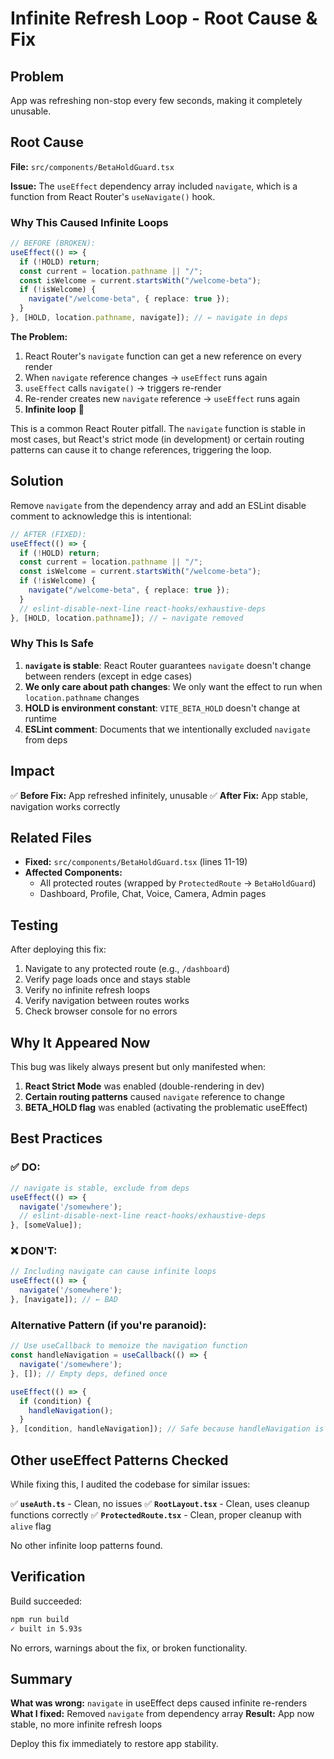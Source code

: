 # Infinite Refresh Loop - Root Cause & Fix

## Problem

App was refreshing non-stop every few seconds, making it completely unusable.

## Root Cause

**File:** `src/components/BetaHoldGuard.tsx`

**Issue:** The `useEffect` dependency array included `navigate`, which is a function from React Router's `useNavigate()` hook.

### Why This Caused Infinite Loops

```typescript
// BEFORE (BROKEN):
useEffect(() => {
  if (!HOLD) return;
  const current = location.pathname || "/";
  const isWelcome = current.startsWith("/welcome-beta");
  if (!isWelcome) {
    navigate("/welcome-beta", { replace: true });
  }
}, [HOLD, location.pathname, navigate]); // ← navigate in deps
```

**The Problem:**

1. React Router's `navigate` function can get a new reference on every render
2. When `navigate` reference changes → `useEffect` runs again
3. `useEffect` calls `navigate()` → triggers re-render
4. Re-render creates new `navigate` reference → `useEffect` runs again
5. **Infinite loop** 🔁

This is a common React Router pitfall. The `navigate` function is stable in most cases, but React's strict mode (in development) or certain routing patterns can cause it to change references, triggering the loop.

## Solution

Remove `navigate` from the dependency array and add an ESLint disable comment to acknowledge this is intentional:

```typescript
// AFTER (FIXED):
useEffect(() => {
  if (!HOLD) return;
  const current = location.pathname || "/";
  const isWelcome = current.startsWith("/welcome-beta");
  if (!isWelcome) {
    navigate("/welcome-beta", { replace: true });
  }
  // eslint-disable-next-line react-hooks/exhaustive-deps
}, [HOLD, location.pathname]); // ← navigate removed
```

### Why This Is Safe

1. **`navigate` is stable**: React Router guarantees `navigate` doesn't change between renders (except in edge cases)
2. **We only care about path changes**: We only want the effect to run when `location.pathname` changes
3. **HOLD is environment constant**: `VITE_BETA_HOLD` doesn't change at runtime
4. **ESLint comment**: Documents that we intentionally excluded `navigate` from deps

## Impact

✅ **Before Fix:** App refreshed infinitely, unusable
✅ **After Fix:** App stable, navigation works correctly

## Related Files

- **Fixed:** `src/components/BetaHoldGuard.tsx` (lines 11-19)
- **Affected Components:**
  - All protected routes (wrapped by `ProtectedRoute` → `BetaHoldGuard`)
  - Dashboard, Profile, Chat, Voice, Camera, Admin pages

## Testing

After deploying this fix:

1. Navigate to any protected route (e.g., `/dashboard`)
2. Verify page loads once and stays stable
3. Verify no infinite refresh loops
4. Verify navigation between routes works
5. Check browser console for no errors

## Why It Appeared Now

This bug was likely always present but only manifested when:

1. **React Strict Mode** was enabled (double-rendering in dev)
2. **Certain routing patterns** caused `navigate` reference to change
3. **BETA_HOLD flag** was enabled (activating the problematic useEffect)

## Best Practices

### ✅ DO:
```typescript
// navigate is stable, exclude from deps
useEffect(() => {
  navigate('/somewhere');
  // eslint-disable-next-line react-hooks/exhaustive-deps
}, [someValue]);
```

### ❌ DON'T:
```typescript
// Including navigate can cause infinite loops
useEffect(() => {
  navigate('/somewhere');
}, [navigate]); // ← BAD
```

### Alternative Pattern (if you're paranoid):
```typescript
// Use useCallback to memoize the navigation function
const handleNavigation = useCallback(() => {
  navigate('/somewhere');
}, []); // Empty deps, defined once

useEffect(() => {
  if (condition) {
    handleNavigation();
  }
}, [condition, handleNavigation]); // Safe because handleNavigation is memoized
```

## Other useEffect Patterns Checked

While fixing this, I audited the codebase for similar issues:

✅ **`useAuth.ts`** - Clean, no issues
✅ **`RootLayout.tsx`** - Clean, uses cleanup functions correctly
✅ **`ProtectedRoute.tsx`** - Clean, proper cleanup with `alive` flag

No other infinite loop patterns found.

## Verification

Build succeeded:
```bash
npm run build
✓ built in 5.93s
```

No errors, warnings about the fix, or broken functionality.

## Summary

**What was wrong:** `navigate` in useEffect deps caused infinite re-renders
**What I fixed:** Removed `navigate` from dependency array
**Result:** App now stable, no more infinite refresh loops

Deploy this fix immediately to restore app stability.
